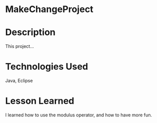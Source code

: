 # MakeChangeProject

# Description

This project...

# Technologies Used

Java, Eclipse

# Lesson Learned

I learned how to use the modulus operator, and how to have more fun.
